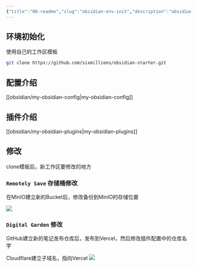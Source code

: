 ```yaml
---
{"title":"00-readme","slug":"obsidian-env-init","description":"obsidian新工作区初始化","author":"six","created":"2023-08-28","updated":"2023-08-28","cover":"https://picsum.photos/720/400","tags":["obsidian"],"categories":["js"],"dg-publish":true,"permalink":"/obsidian/00-readme/","dgPassFrontmatter":true}
---
```



## 环境初始化

使用自己的工作区模板

```bash
git clone https://github.com/sixmillions/obsidian-starter.git
```

## 配置介绍

[[obsidian/my-obsidian-config\|my-obsidian-config]]

## 插件介绍

[[obsidian/my-obsidian-plugins\|my-obsidian-plugins]]
## 修改

clone模板后，新工作区要修改的地方

###  `Remotely Save` 存储桶修改

在MinIO建立新的Bucket后，修改备份到MinIO的存储位置

![](https://s.sixmillions.cn/img/2023/09/02/001323630.png)


### `Digital Garden` 修改

GitHub建立新的笔记发布仓库后，发布到Vercel，然后修改插件配置中的仓库名字

Cloudflare建立子域名，指向Vercel
![](https://s.sixmillions.cn/img/2023/09/02/001810285.png)
